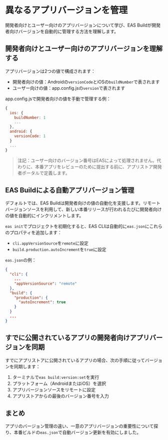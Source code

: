 # 異なるアプリバージョンを管理

開発者向けとユーザー向けのアプリバージョンについて学び、EAS Buildが開発者向けバージョンを自動的に管理する方法を理解します。

## 開発者向けとユーザー向けのアプリバージョンを理解する

アプリバージョンは2つの値で構成されます：

- 開発者向けの値：Androidの`versionCode`とiOSの`buildNumber`で表されます
- ユーザー向けの値：app.config.jsの`version`で表されます

app.config.jsで開発者向けの値を手動で管理する例：

```javascript
{
  ios: {
    buildNumber: 1
    ...
  },
  android: {
    versionCode: 1
  }
  ...
}
```

> 注記：ユーザー向けのバージョン番号はEASによって処理されません。代わりに、本番アプリをレビューのために提出する前に、アプリストア開発者ポータルで定義します。

## EAS Buildによる自動アプリバージョン管理

デフォルトでは、EAS Buildは開発者向けの値の自動化を支援します。リモートバージョンソースを利用して、新しい本番リリースが行われるたびに開発者向けの値を自動的にインクリメントします。

`eas init`でプロジェクトを初期化すると、EAS CLIは自動的に`eas.json`にこれらのプロパティを追加します：

- `cli.appVersionSource`を`remote`に設定
- `build.production.autoIncrement`を`true`に設定

`eas.json`の例：

```json
{
  "cli": {
    ...
    "appVersionSource": "remote"
  },
  "build": {
    "production": {
      "autoIncrement": true
    }
  }
  ...
}
```

## すでに公開されているアプリの開発者向けアプリバージョンを同期

すでにアプリストアに公開されているアプリの場合、次の手順に従ってバージョンを同期します：

1. ターミナルで`eas build:version:set`を実行
2. プラットフォーム（AndroidまたはiOS）を選択
3. アプリバージョンソースをリモートに設定
4. アプリストアからの最後のバージョン番号を入力

## まとめ

アプリのバージョン管理の違い、一意のアプリバージョンの重要性について探り、本番ビルドの`eas.json`で自動バージョン更新を有効にしました。
